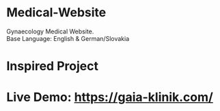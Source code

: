 # Medical-Website
Gynaecology Medical Website. <br>
Base Language: English &amp; German/Slovakia <br>
# Inspired Project
# Live Demo: https://gaia-klinik.com/
